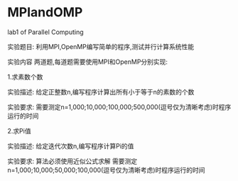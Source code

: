 # MPIandOMP
lab1 of Parallel Computing

实验题目:
利用MPI,OpenMP编写简单的程序,测试并行计算系统性能  

实验内容
两道题,每道题需要使用MPI和OpenMP分别实现:

1.求素数个数

实验描述:
给定正整数n,编写程序计算出所有小于等于n的素数的个数

实验要求:
需要测定n=1,000;10,000;100,000;500,000(逗号仅为清晰考虑)时程序运行的时间

2.求Pi值

实验描述:
给定迭代次数n,编写程序计算Pi的值

实验要求:
算法必须使用近似公式求解
需要测定n=1,000;10,000;50,000;100,000(逗号仅为清晰考虑)时程序运行的时间
